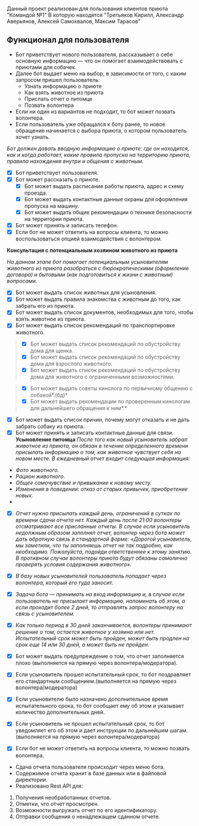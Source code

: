 Данный проект реализован для пользования клиентов приюта "Командой №1" В которую находятся "Третьяков Кирилл, Александр Аверьянов, Алексей Самохвалов, Максим Тарасов" 


## Функционал для пользователя
- Бот приветствует нового пользователя, рассказывает о себе основную информацию — что он помогает взаимодействовать с приютами для собачек.
- Далее бот выдает меню на выбор, в зависимости от того, с каким запросом пришел пользователь:
    - Узнать информацию о приюте 
    - Как взять животное из приюта 
    - Прислать отчет о питомце
    - Позвать волонтера
- Если ни один из вариантов не подходит, то бот может позвать волонтера.
- Если пользователь уже обращался к боту ранее, то новое обращение начинается с выбора приюта, о котором пользователь хочет узнать.

*Бот должен давать вводную информацию о приюте: где он находится, как и когда работает, какие правила пропуска на территорию приюта, правила нахождения внутри и общения с животным.* 
- [x]  Бот приветствует пользователя.  
- [x]  Бот может рассказать о приюте. 
    - [x]  Бот может выдать расписание работы приюта, адрес и схему проезда.
    - [x]  Бот может выдать контактные данные охраны для оформления пропуска на машину.
    - [x]  Бот может выдать общие рекомендации о технике безопасности на территории приюта.
- [x]  Бот может принять и записать телефон. 
- [x]  Если бот не может ответить на вопросы клиента, то можно воспользоваться опцией взаимодействия с волонтером.

**Консультация с потенциальным хозяином животного из приюта** 

*На данном этапе бот помогает потенциальным усыновителям животного из приюта разобраться с бюрократическими (оформление договора) и бытовыми (как подготовиться к жизни с животным) вопросами.* 
- [x]  Бот может выдать список животных для усыновления.
- [x]  Бот может выдать правила знакомства с животным до того, как забрать его из приюта.
- [x]  Бот может выдать список документов, необходимых для того, чтобы взять животное из приюта.
- [x]  Бот может выдать список рекомендаций по транспортировке животного.
> - [x]  Бот может выдать список рекомендаций по обустройству дома для щенка.
> - [x]  Бот может выдать список рекомендаций по обустройству дома для взрослого животного.
> - [x]  Бот может выдать список рекомендаций по обустройству дома для животного с ограниченными возможностями.
 
> - [x]  Бот может выдать советы кинолога по первичному общению с собакой*.(бд)*
> - [x]  Бот может выдать рекомендации по проверенным кинологам для дальнейшего обращения к ним*.*
- [x]  Бот может выдать список причин, почему могут отказать и не дать забрать собаку из приюта.
- [x]  Бот может принять и записать контактные данные для связи.
**Усыновление питомца** 
*После того как новый усыновитель забрал животное из приюта, он обязан в течение определенного времени присылать информацию о том, как животное чувствует себя на новом месте. В ежедневный отчет входит следующая информация:* 

- *Фото животного.*
- *Рацион животного.*
- *Общее самочувствие и привыкание к новому месту.*
- *Изменения в поведении: отказ от старых привычек, приобретение новых.*
- 
- [x]  *Отчет нужно присылать каждый день, ограничений в сутках по времени сдачи отчета нет. Каждый день после 21:00 волонтеры отсматривают все присланные отчеты. В случае если усыновитель недолжным образом заполнял отчет, волонтер через бота может дать обратную связь в стандартной форме: «Дорогой усыновитель, мы заметили, что ты заполняешь отчет не так подробно, как необходимо. Пожалуйста, подойди ответственнее к этому занятию. В противном случае волонтеры приюта будут обязаны самолично проверять условия содержания животного».*
- [x]  *В базу новых усыновителей пользователь попадает через волонтера, который его туда заносит.*
- [x]  *Задача бота — принимать на вход информацию и, в случае если пользователь не присылает информацию, напоминать об этом, а если проходит более 2 дней, то отправлять запрос волонтеру на связь с усыновителем.*
- [x]  *Как только период в 30 дней заканчивается, волонтеры принимают решение о том, остается животное у хозяина или нет. Испытательный срок может быть пройден, может быть продлен на срок еще 14 или 30 дней, а может быть не пройден.*
    
- [x]  Бот может выдать предупреждение о том, что отчет заполняется плохо (выполняется на прямую через волонтера/модератора).
- [x]  Если усыновитель прошел испытательный срок, то бот поздравляет его стандартным сообщением.(выполняется на прямую через волонтера/модератора)
- [x]  Если усыновителю было назначено дополнительное время испытательного срока, то бот сообщает ему об этом и указывает количество дополнительных дней.
- [x]  Если усыновитель не прошел испытательный срок, то бот уведомляет его об этом и дает инструкции по дальнейшим шагам.(выполняется на прямую через волонтера/модератора)
- [x]  Если бот не может ответить на вопросы клиента, то можно позвать волонтера.

- Сдача отчета пользователя происходит через меню бота.
- Содержимое отчета хранит в базе данных или в файловой директории.
- Реализовано Rest API для:
1. Получения необработанных отчетов.
2. Отметки, что отчет просмотрен.
3. Возможности выгружать отчет по его идентификатору.
4. Отправки сообщения о ненадлежащем сданном отчете.
